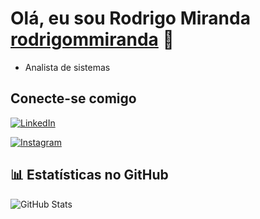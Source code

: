 
# Olá, eu sou Rodrigo Miranda [rodrigommiranda](https://github.com/rodrigommiranda) 👋

- Analista de sistemas

## Conecte-se comigo
[![LinkedIn](https://img.shields.io/badge/LinkedIn-000?style=for-the-badge&logo=linkedin&logoColor=0E76A8)](https://www.linkedin.com/in/rodrigoti/) 

[![Instagram](https://img.shields.io/badge/Instagram-000?style=for-the-badge&logo=instagram)](https://www.instagram.com/rodrigommiranda/)

## 📊 Estatísticas no GitHub

![GitHub Stats](https://github-readme-stats.vercel.app/api?username=RodrigoMiranda&theme=transparent&bg_color=000&border_color=30A3DC&show_icons=true&icon_color=30A3DC&title_color=E94D5F&text_color=FFF)